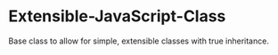 # Extensible-JavaScript-Class
Base class to allow for simple, extensible classes with true inheritance. 

